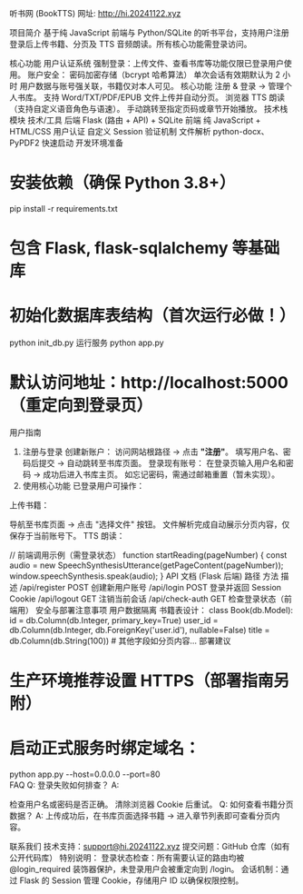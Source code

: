 听书网 (BookTTS)
网址: http://hi.20241122.xyz

项目简介
基于纯 JavaScript 前端与 Python/SQLite 的听书平台，支持用户注册登录后上传书籍、分页及 TTS 音频朗读。所有核心功能需登录访问。

核心功能
用户认证系统
强制登录：上传文件、查看书库等功能仅限已登录用户使用。
账户安全：
密码加密存储（bcrypt 哈希算法）
单次会话有效期默认为 2 小时
用户数据与账号强关联，书籍仅对本人可见。
核心功能
注册 & 登录 → 管理个人书库。
支持 Word/TXT/PDF/EPUB 文件上传并自动分页。
浏览器 TTS 朗读（支持自定义语音角色与语速）。
手动跳转至指定页码或章节开始播放。
技术栈
模块	技术/工具
后端	Flask (路由 + API) + SQLite
前端	纯 JavaScript + HTML/CSS
用户认证	自定义 Session 验证机制
文件解析	python-docx、PyPDF2
快速启动
开发环境准备
# 安装依赖（确保 Python 3.8+）
pip install -r requirements.txt  
# 包含 Flask, flask-sqlalchemy 等基础库

# 初始化数据库表结构（首次运行必做！）
python init_db.py
运行服务
python app.py  
# 默认访问地址：http://localhost:5000 （重定向到登录页）
用户指南
1. 注册与登录
创建新账户：
访问网站根路径 → 点击 **"注册"**。
填写用户名、密码后提交 → 自动跳转至书库页面。
登录现有账号：
在登录页输入用户名和密码 → 成功后进入书库主页。
如忘记密码，需通过邮箱重置（暂未实现）。
2. 使用核心功能
已登录用户可操作：

上传书籍：

导航至书库页面 → 点击 "选择文件" 按钮。
文件解析完成自动展示分页内容，仅保存于当前账号下。
TTS 朗读：

// 前端调用示例（需登录状态）
function startReading(pageNumber) {
    const audio = new SpeechSynthesisUtterance(getPageContent(pageNumber));
    window.speechSynthesis.speak(audio);
}
API 文档 (Flask 后端)
路径	方法	描述
/api/register	POST	创建新用户账号
/api/login	POST	登录并返回 Session Cookie
/api/logout	GET	注销当前会话
/api/check-auth	GET	检查登录状态（前端用）
安全与部署注意事项
用户数据隔离
书籍表设计：
class Book(db.Model):
    id = db.Column(db.Integer, primary_key=True)
    user_id = db.Column(db.Integer, db.ForeignKey('user.id'), nullable=False)
    title = db.Column(db.String(100))
    # 其他字段如分页内容...
部署建议
# 生产环境推荐设置 HTTPS（部署指南另附）
# 启动正式服务时绑定域名：
python app.py --host=0.0.0.0 --port=80  
FAQ
Q: 登录失败如何排查？ A:

检查用户名或密码是否正确。
清除浏览器 Cookie 后重试。
Q: 如何查看书籍分页数据？ A: 上传成功后，在书库页面选择书籍 → 进入章节列表即可查看分页内容。

联系我们
技术支持：support@hi.20241122.xyz
提交问题：GitHub 仓库（如有公开代码库）
特别说明：
登录状态检查：所有需要认证的路由均被 @login_required 装饰器保护，未登录用户会被重定向到 /login。
会话机制：通过 Flask 的 Session 管理 Cookie，存储用户 ID 以确保权限控制。
